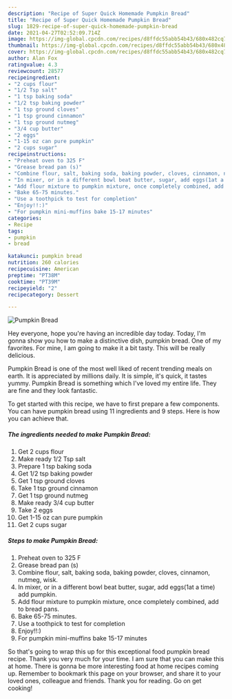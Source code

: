 ```yaml
---
description: "Recipe of Super Quick Homemade Pumpkin Bread"
title: "Recipe of Super Quick Homemade Pumpkin Bread"
slug: 1829-recipe-of-super-quick-homemade-pumpkin-bread
date: 2021-04-27T02:52:09.714Z
image: https://img-global.cpcdn.com/recipes/d8ffdc55abb54b43/680x482cq70/pumpkin-bread-recipe-main-photo.jpg
thumbnail: https://img-global.cpcdn.com/recipes/d8ffdc55abb54b43/680x482cq70/pumpkin-bread-recipe-main-photo.jpg
cover: https://img-global.cpcdn.com/recipes/d8ffdc55abb54b43/680x482cq70/pumpkin-bread-recipe-main-photo.jpg
author: Alan Fox
ratingvalue: 4.3
reviewcount: 28577
recipeingredient:
- "2 cups flour"
- "1/2 Tsp salt"
- "1 tsp baking soda"
- "1/2 tsp baking powder"
- "1 tsp ground cloves"
- "1 tsp ground cinnamon"
- "1 tsp ground nutmeg"
- "3/4 cup butter"
- "2 eggs"
- "1-15 oz can pure pumpkin"
- "2 cups sugar"
recipeinstructions:
- "Preheat oven to 325 F"
- "Grease bread pan (s)"
- "Combine flour, salt, baking soda, baking powder, cloves, cinnamon, nutmeg, wisk."
- "In mixer, or in a different bowl beat butter, sugar, add eggs(1at a time) add pumpkin."
- "Add flour mixture to pumpkin mixture, once completely combined, add to bread pans."
- "Bake 65-75 minutes."
- "Use a toothpick to test for completion"
- "Enjoy!!:)"
- "For pumpkin mini-muffins bake 15-17 minutes"
categories:
- Recipe
tags:
- pumpkin
- bread

katakunci: pumpkin bread 
nutrition: 260 calories
recipecuisine: American
preptime: "PT38M"
cooktime: "PT39M"
recipeyield: "2"
recipecategory: Dessert

---
```



![Pumpkin Bread](https://img-global.cpcdn.com/recipes/d8ffdc55abb54b43/680x482cq70/pumpkin-bread-recipe-main-photo.jpg)

Hey everyone, hope you're having an incredible day today. Today, I'm gonna show you how to make a distinctive dish, pumpkin bread. One of my favorites. For mine, I am going to make it a bit tasty. This will be really delicious.



Pumpkin Bread is one of the most well liked of recent trending meals on earth. It is appreciated by millions daily. It is simple, it's quick, it tastes yummy. Pumpkin Bread is something which I've loved my entire life. They are fine and they look fantastic.


To get started with this recipe, we have to first prepare a few components. You can have pumpkin bread using 11 ingredients and 9 steps. Here is how you can achieve that.

<!--inarticleads1-->

##### The ingredients needed to make Pumpkin Bread:

1. Get 2 cups flour
1. Make ready 1/2 Tsp salt
1. Prepare 1 tsp baking soda
1. Get 1/2 tsp baking powder
1. Get 1 tsp ground cloves
1. Take 1 tsp ground cinnamon
1. Get 1 tsp ground nutmeg
1. Make ready 3/4 cup butter
1. Take 2 eggs
1. Get 1-15 oz can pure pumpkin
1. Get 2 cups sugar




<!--inarticleads2-->

##### Steps to make Pumpkin Bread:

1. Preheat oven to 325 F
1. Grease bread pan (s)
1. Combine flour, salt, baking soda, baking powder, cloves, cinnamon, nutmeg, wisk.
1. In mixer, or in a different bowl beat butter, sugar, add eggs(1at a time) add pumpkin.
1. Add flour mixture to pumpkin mixture, once completely combined, add to bread pans.
1. Bake 65-75 minutes.
1. Use a toothpick to test for completion
1. Enjoy!!:)
1. For pumpkin mini-muffins bake 15-17 minutes




So that's going to wrap this up for this exceptional food pumpkin bread recipe. Thank you very much for your time. I am sure that you can make this at home. There is gonna be more interesting food at home recipes coming up. Remember to bookmark this page on your browser, and share it to your loved ones, colleague and friends. Thank you for reading. Go on get cooking!

